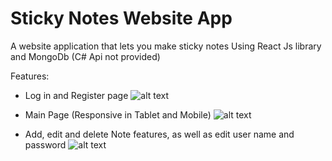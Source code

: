 # Sticky Notes Website App 

A website application that lets you make sticky notes Using React Js library and MongoDb (C# Api not provided) 

Features: 
- Log in and Register page
![alt text](https://i.imgur.com/McTfJwF.png)

- Main Page (Responsive in Tablet and Mobile)
![alt text](https://i.imgur.com/kEVDkFq.png)

- Add, edit and delete Note features, as well as edit user name and password
![alt text](https://i.imgur.com/DJauFZr.png)
